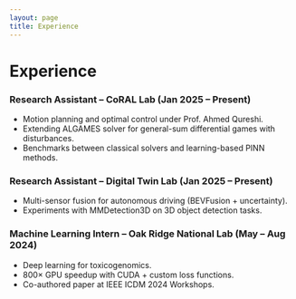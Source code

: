 ```yaml
---
layout: page
title: Experience
---
```


# Experience

### Research Assistant – CoRAL Lab (Jan 2025 – Present)
- Motion planning and optimal control under Prof. Ahmed Qureshi.
- Extending ALGAMES solver for general-sum differential games with disturbances.
- Benchmarks between classical solvers and learning-based PINN methods.

### Research Assistant – Digital Twin Lab (Jan 2025 – Present)
- Multi-sensor fusion for autonomous driving (BEVFusion + uncertainty).
- Experiments with MMDetection3D on 3D object detection tasks.

### Machine Learning Intern – Oak Ridge National Lab (May – Aug 2024)
- Deep learning for toxicogenomics.
- 800× GPU speedup with CUDA + custom loss functions.
- Co-authored paper at IEEE ICDM 2024 Workshops.
